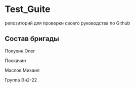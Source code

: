 # Test_Guite
репозиторий для проверки своего руководства по Github
##  Состав бригады 
Полухин Олег

Поскачин 

Маслов Михаил

Группа Эн2-22
